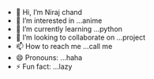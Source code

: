 - 👋 Hi, I’m Niraj chand
- 👀 I’m interested in ...anime
- 🌱 I’m currently learning ...python
- 💞️ I’m looking to collaborate on ...project
- 📫 How to reach me ...call me
- 😄 Pronouns: ...haha
- ⚡ Fun fact: ...lazy

<!---
devilxnct/devilxnct is a ✨ special ✨ repository because its `README.md` (this file) appears on your GitHub profile.
You can click the Preview link to take a look at your changes.
--->
